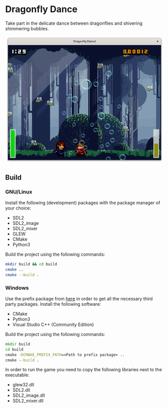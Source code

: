 # Dragonfly Dance

Take part in the delicate dance between dragonflies and shivering shimmering
bubbles.

![gamestill](./gamestill.png)

## Build

### GNU/Linux

Install the following (development) packages with the package manager of your
choice:

 - SDL2
 - SDL2_image
 - SDL2_mixer
 - GLEW
 - CMake
 - Python3

Build the project using the following commands:

```bash
mkdir build && cd build
cmake ..
cmake --build .
```

### Windows

Use the prefix package from [here](https://github.com/leftoverspecs/prefix/releases)
in order to get all the necessary third party packages. Install the following
software:

 - CMake
 - Python3
 - Visual Studio C++ (Community Edition)

Build the project using the following commands:

```cmd
mkdir build
cd build
cmake -DCMAKE_PREFIX_PATH=<Path to prefix package> ..
cmake --build .
```

In order to run the game you need to copy the following libraries next to the
executable:

 - glew32.dll
 - SDL2.dll
 - SDL2_image.dll
 - SDL2_mixer.dll
